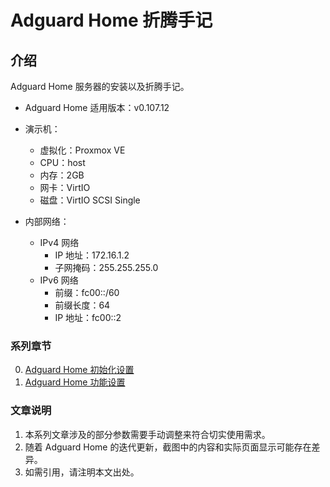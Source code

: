 # Adguard Home 折腾手记

## 介绍
Adguard Home 服务器的安装以及折腾手记。

- Adguard Home 适用版本：v0.107.12

- 演示机：
    - 虚拟化：Proxmox VE
    - CPU：host
    - 内存：2GB
    - 网卡：VirtIO
    - 磁盘：VirtIO SCSI Single

- 内部网络：
    - IPv4 网络
        - IP 地址：172.16.1.2
        - 子网掩码：255.255.255.0
    - IPv6 网络
        - 前缀：fc00::/60
        - 前缀长度：64
        - IP 地址：fc00::2


### 系列章节

0.  [Adguard Home 初始化设置](./00.ADH初始化设置.md)  
1.  [Adguard Home 功能设置](./01.ADH功能设置.md)  

### 文章说明

1.  本系列文章涉及的部分参数需要手动调整来符合切实使用需求。
2.  随着 Adguard Home 的迭代更新，截图中的内容和实际页面显示可能存在差异。
3.  如需引用，请注明本文出处。

